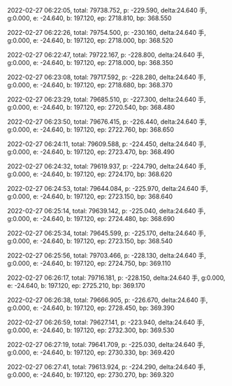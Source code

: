 2022-02-27 06:22:05, total: 79738.752, p: -229.590, delta:24.640 手, g:0.000, e: -24.640, b: 197.120, ep: 2718.810, bp: 368.550

2022-02-27 06:22:26, total: 79754.500, p: -230.160, delta:24.640 手, g:0.000, e: -24.640, b: 197.120, ep: 2718.000, bp: 368.520

2022-02-27 06:22:47, total: 79722.167, p: -228.800, delta:24.640 手, g:0.000, e: -24.640, b: 197.120, ep: 2718.000, bp: 368.350

2022-02-27 06:23:08, total: 79717.592, p: -228.280, delta:24.640 手, g:0.000, e: -24.640, b: 197.120, ep: 2718.680, bp: 368.370

2022-02-27 06:23:29, total: 79685.510, p: -227.300, delta:24.640 手, g:0.000, e: -24.640, b: 197.120, ep: 2720.540, bp: 368.480

2022-02-27 06:23:50, total: 79676.415, p: -226.440, delta:24.640 手, g:0.000, e: -24.640, b: 197.120, ep: 2722.760, bp: 368.650

2022-02-27 06:24:11, total: 79609.588, p: -224.450, delta:24.640 手, g:0.000, e: -24.640, b: 197.120, ep: 2723.470, bp: 368.490

2022-02-27 06:24:32, total: 79619.937, p: -224.790, delta:24.640 手, g:0.000, e: -24.640, b: 197.120, ep: 2724.170, bp: 368.620

2022-02-27 06:24:53, total: 79644.084, p: -225.970, delta:24.640 手, g:0.000, e: -24.640, b: 197.120, ep: 2723.150, bp: 368.640

2022-02-27 06:25:14, total: 79639.142, p: -225.040, delta:24.640 手, g:0.000, e: -24.640, b: 197.120, ep: 2724.480, bp: 368.690

2022-02-27 06:25:34, total: 79645.599, p: -225.170, delta:24.640 手, g:0.000, e: -24.640, b: 197.120, ep: 2723.150, bp: 368.540

2022-02-27 06:25:56, total: 79703.466, p: -228.130, delta:24.640 手, g:0.000, e: -24.640, b: 197.120, ep: 2724.750, bp: 369.110

2022-02-27 06:26:17, total: 79716.181, p: -228.150, delta:24.640 手, g:0.000, e: -24.640, b: 197.120, ep: 2725.210, bp: 369.170

2022-02-27 06:26:38, total: 79666.905, p: -226.670, delta:24.640 手, g:0.000, e: -24.640, b: 197.120, ep: 2728.450, bp: 369.390

2022-02-27 06:26:59, total: 79627.141, p: -223.940, delta:24.640 手, g:0.000, e: -24.640, b: 197.120, ep: 2732.300, bp: 369.530

2022-02-27 06:27:19, total: 79641.709, p: -225.030, delta:24.640 手, g:0.000, e: -24.640, b: 197.120, ep: 2730.330, bp: 369.420

2022-02-27 06:27:41, total: 79613.924, p: -224.290, delta:24.640 手, g:0.000, e: -24.640, b: 197.120, ep: 2730.270, bp: 369.320